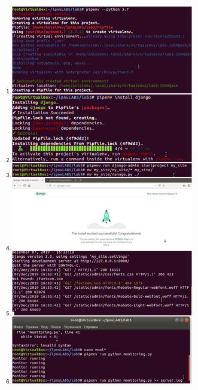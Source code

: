 1. ![1](./img/1.png)</br>
2. ![2](./img/2.png)</br>
3. ![3](./img/3.png)</br>
4. ![4](./img/4.png)</br>
5. ![5](./img/5.png)</br>
6. ![6](./img/6.png)</br>
